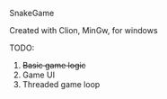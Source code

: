 SnakeGame

Created with Clion, MinGw, for windows

TODO:
1. ~~Basic game logic~~
2. Game UI
3. Threaded game loop
